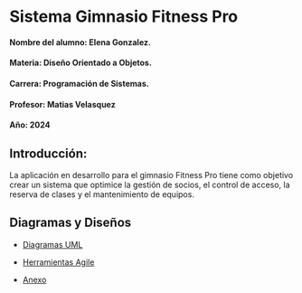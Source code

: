 # Sistema Gimnasio Fitness Pro

#### Nombre del alumno: Elena Gonzalez.
#### Materia: Diseño Orientado a Objetos.
#### Carrera: Programación de Sistemas.
#### Profesor: Matias Velasquez
#### Año: 2024

## Introducción:

La aplicación en desarrollo para el gimnasio Fitness Pro tiene como objetivo crear un sistema que optimice la gestión de socios, el control de acceso, la reserva de clases y el mantenimiento de equipos.

## Diagramas y Diseños

- [Diagramas UML](DiagramasUML.md)

- [Herramientas Agile](HerramientasAgile.md)

- [Anexo](Anexos.md)
